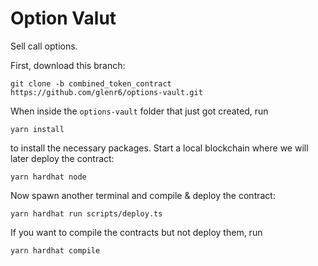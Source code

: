 # Option Valut

Sell call options.

First, download this branch:
```shell
git clone -b combined_token_contract https://github.com/glenr6/options-vault.git
```

When inside the `options-vault` folder that just got created, run
```shell
yarn install
```
to install the necessary packages. Start a local blockchain where we will later deploy the contract:
```shell
yarn hardhat node
```
Now spawn another terminal and compile & deploy the contract:
```shell
yarn hardhat run scripts/deploy.ts
```
If you want to compile the contracts but not deploy them, run
```shell
yarn hardhat compile
```